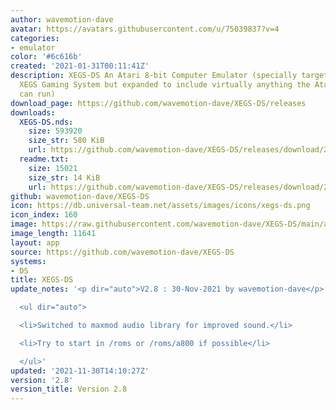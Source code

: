 ```yaml
---
author: wavemotion-dave
avatar: https://avatars.githubusercontent.com/u/75039837?v=4
categories:
- emulator
color: '#6c616b'
created: '2021-01-31T00:11:41Z'
description: XEGS-DS An Atari 8-bit Computer Emulator (specially targeted for the
  XEGS Gaming System but expanded to include virtually anything the Atari 8-bit computers
  can run)
download_page: https://github.com/wavemotion-dave/XEGS-DS/releases
downloads:
  XEGS-DS.nds:
    size: 593920
    size_str: 580 KiB
    url: https://github.com/wavemotion-dave/XEGS-DS/releases/download/2.8/XEGS-DS.nds
  readme.txt:
    size: 15021
    size_str: 14 KiB
    url: https://github.com/wavemotion-dave/XEGS-DS/releases/download/2.8/readme.txt
github: wavemotion-dave/XEGS-DS
icon: https://db.universal-team.net/assets/images/icons/xegs-ds.png
icon_index: 160
image: https://raw.githubusercontent.com/wavemotion-dave/XEGS-DS/main/arm9/gfx/bgTop.png
image_length: 11641
layout: app
source: https://github.com/wavemotion-dave/XEGS-DS
systems:
- DS
title: XEGS-DS
update_notes: '<p dir="auto">V2.8 : 30-Nov-2021 by wavemotion-dave</p>

  <ul dir="auto">

  <li>Switched to maxmod audio library for improved sound.</li>

  <li>Try to start in /roms or /roms/a800 if possible</li>

  </ul>'
updated: '2021-11-30T14:10:27Z'
version: '2.8'
version_title: Version 2.8
---
```

